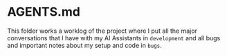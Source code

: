 # AGENTS.md



This folder works a worklog of the project where I put all the major conversations that I have with my AI Assistants in `development` and all bugs and important notes about my setup and code in `bugs`.